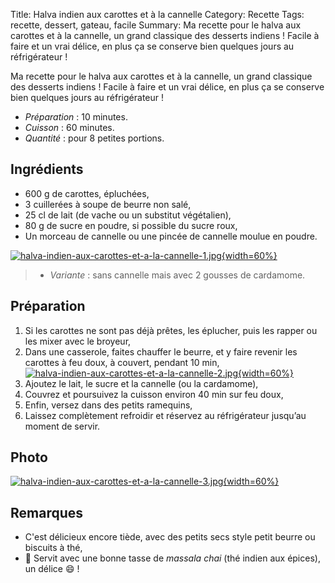 Title: Halva indien aux carottes et à la cannelle
Category: Recette
Tags: recette, dessert, gateau, facile
Summary: Ma recette pour le halva aux carottes et à la cannelle, un grand classique des desserts indiens ! Facile à faire et un vrai délice, en plus ça se conserve bien quelques jours au réfrigérateur !

Ma recette pour le halva aux carottes et à la cannelle, un grand classique des desserts indiens ! Facile à faire et un vrai délice, en plus ça se conserve bien quelques jours au réfrigérateur !

- *Préparation* : 10 minutes.
- *Cuisson* : 60 minutes.
- *Quantité* : pour 8 petites portions.

## Ingrédients
- 600 g de carottes, épluchées,
- 3 cuillerées à soupe de beurre non salé,
- 25 cl de lait (de vache ou un substitut végétalien),
- 80 g de sucre en poudre, si possible du sucre roux,
- Un morceau de cannelle ou une pincée de cannelle moulue en poudre.

[![halva-indien-aux-carottes-et-a-la-cannelle-1.jpg]({filename}images/halva-indien-aux-carottes-et-a-la-cannelle-1.jpg){width=60%}]({filename}images/halva-indien-aux-carottes-et-a-la-cannelle-1.jpg)

> - *Variante* : sans cannelle mais avec 2 gousses de cardamome.

## Préparation
1. Si les carottes ne sont pas déjà prêtes, les éplucher, puis les rapper ou les mixer avec le broyeur,
2. Dans une casserole, faites chauffer le beurre, et y faire revenir les carottes à feu doux, à couvert, pendant 10 min,
  [![halva-indien-aux-carottes-et-a-la-cannelle-2.jpg]({filename}images/halva-indien-aux-carottes-et-a-la-cannelle-2.jpg){width=60%}]({filename}images/halva-indien-aux-carottes-et-a-la-cannelle-2.jpg)
3. Ajoutez le lait, le sucre et la cannelle (ou la cardamome),
4. Couvrez et poursuivez la cuisson environ 40 min sur feu doux,
5. Enfin, versez dans des petits ramequins,
6. Laissez complètement refroidir et réservez au réfrigérateur jusqu’au moment de servir.

## Photo
[![halva-indien-aux-carottes-et-a-la-cannelle-3.jpg]({filename}images/halva-indien-aux-carottes-et-a-la-cannelle-3.jpg){width=60%}]({filename}images/halva-indien-aux-carottes-et-a-la-cannelle-3.jpg)


## Remarques
- C'est délicieux encore tiède, avec des petits secs style petit beurre ou biscuits à thé,
- :tea: Servit avec une bonne tasse de *massala chai* (thé indien aux épices), un délice :smile: !
